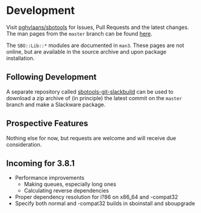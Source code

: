 # Development

Visit [pghvlaans/sbotools](https://github.com/pghvlaans/sbotools) for Issues, Pull Requests and the latest changes. The man pages from the `master` branch can be found [here](/sbotools/man/post-release/).

The `SBO::Lib::*` modules are documented in `man3`. These pages are not online, but are available in the source archive and upon package installation.

## Following Development

A separate repository called [sbotools-git-slackbuild](https://github.com/pghvlaans/sbotools-git-slackbuild) can be used to download a zip archive of (in principle) the latest commit on the `master` branch and make a Slackware package.

## Prospective Features

Nothing else for now, but requests are welcome and will receive due consideration.

## Incoming for 3.8.1

* Performance improvements
  * Making queues, especially long ones
  * Calculating reverse dependencies
* Proper dependency resolution for i?86 on x86_64 and -compat32
* Specify both normal and -compat32 builds in sboinstall and sboupgrade
